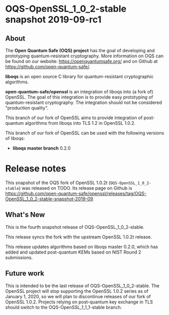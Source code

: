 OQS-OpenSSL\_1\_0\_2-stable snapshot 2019-09-rc1
============================================

About
-----

The **Open Quantum Safe (OQS) project** has the goal of developing and prototyping quantum-resistant cryptography.  More information on OQS can be found on our website: https://openquantumsafe.org/ and on Github at https://github.com/open-quantum-safe/.  

**liboqs** is an open source C library for quantum-resistant cryptographic algorithms.  

**open-quantum-safe/openssl** is an integration of liboqs into (a fork of) OpenSSL.  The goal of this integration is to provide easy prototyping of quantum-resistant cryptography.  The integration should not be considered "production quality".

This branch of our fork of OpenSSL aims to provide integration of post-quantum algorithms from liboqs into TLS 1.2 in OpenSSL 1.0.2.

This branch of our fork of OpenSSL can be used with the following versions of liboqs:

- **liboqs master branch** 0.2.0

Release notes
=============

This snapshot of the OQS fork of OpenSSL 1.0.2t (`OQS-OpenSSL_1_0_2-stable`) was released on TODO.  Its release page on Github is https://github.com/open-quantum-safe/openssl/releases/tag/OQS-OpenSSL_1_0_2-stable-snapshot-2019-09.

What's New
----------

This is the fourth snapshot release of OQS-OpenSSL\_1\_0\_2-stable.

This release syncs the fork with the upstream OpenSSL 1.0.2t release.

This release updates algorithms based on liboqs master 0.2.0, which has added and updated post-quantum KEMs based on NIST Round 2 submissions.

Future work
-----------

This is intended to be the last release of OQS-OpenSSL\_1\_0\_2-stable.  The OpenSSL project will stop supporting the OpenSSL 1.0.2 series as of January 1, 2020, so we will plan to discontinue releases of our fork of OpenSSL 1.0.2.  Projects relying on post-quantum key exchange in TLS should switch to the OQS-OpenSSL\_1\_1\_1-stable branch.
